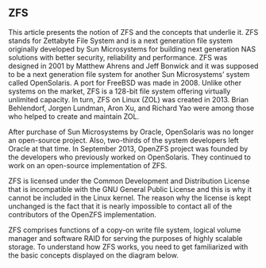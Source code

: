 ## ZFS

This article presents the notion of ZFS and the concepts that underlie it. ZFS stands for Zettabyte File System and is a next generation file system originally developed by Sun Microsystems for building next generation NAS solutions with better security, reliability and performance. ZFS was designed in 2001 by Matthew Ahrens and Jeff Bonwick and it was supposed to be a next generation file system for another Sun Microsystems’ system called OpenSolaris. A port for FreeBSD was made in 2008. Unlike other systems on the market, ZFS is a 128-bit file system offering virtually unlimited capacity. In turn, ZFS on Linux (ZOL) was created in 2013. Brian Behlendorf, Jorgen Lundman, Aron Xu, and Richard Yao were among those who helped to create and maintain ZOL.

After purchase of Sun Microsystems by Oracle, OpenSolaris was no longer an open-source project. Also, two-thirds of the system developers left Oracle at that time. In September 2013, OpenZFS project was founded by the developers who previously worked on OpenSolaris. They continued to work on an open-source implementation of ZFS.

ZFS is licensed under the Common Development and Distribution License that is incompatible with the GNU General Public License and this is why it cannot be included in the Linux kernel. The reason why the license is kept unchanged is the fact that it is nearly impossible to contact all of the contributors of the OpenZFS implementation.


ZFS comprises functions of a copy-on write file system, logical volume manager and software RAID for serving the purposes of highly scalable storage. To understand how ZFS works, you need to get familiarized with the basic concepts displayed on the diagram below.

